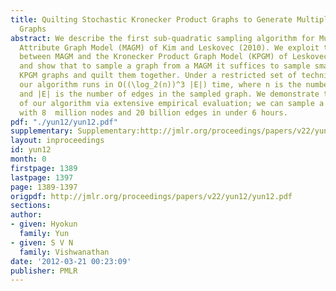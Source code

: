 ```yaml
---
title: Quilting Stochastic Kronecker Product Graphs to Generate Multiplicative Attribute
  Graphs
abstract: We describe the first sub-quadratic sampling algorithm for Multiplicative
  Attribute Graph Model (MAGM) of Kim and Leskovec (2010). We exploit the close connection
  between MAGM and the Kronecker Product Graph Model (KPGM) of Leskovec et al. (2010),
  and show that to sample a graph from a MAGM it suffices to sample small number of
  KPGM graphs and quilt them together. Under a restricted set of technical conditions,
  our algorithm runs in O((\log_2(n))^3 |E|) time, where n is the number of nodes
  and |E| is the number of edges in the sampled graph. We demonstrate the scalability
  of our algorithm via extensive empirical evaluation; we can sample a MAGM graph
  with 8  million nodes and 20 billion edges in under 6 hours.
pdf: "./yun12/yun12.pdf"
supplementary: Supplementary:http://jmlr.org/proceedings/papers/v22/yun12/yun12Supple.pdf
layout: inproceedings
id: yun12
month: 0
firstpage: 1389
lastpage: 1397
page: 1389-1397
origpdf: http://jmlr.org/proceedings/papers/v22/yun12/yun12.pdf
sections: 
author:
- given: Hyokun
  family: Yun
- given: S V N
  family: Vishwanathan
date: '2012-03-21 00:23:09'
publisher: PMLR
---
```

